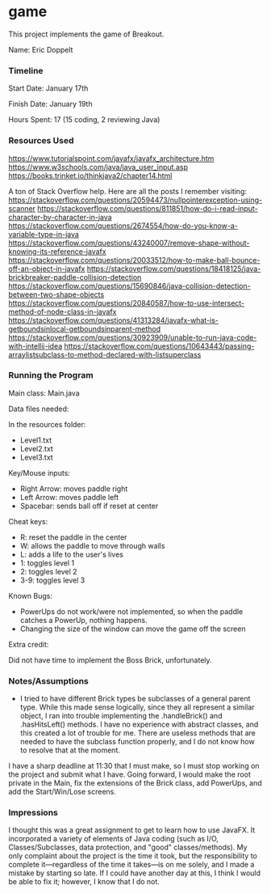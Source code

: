 game
====

This project implements the game of Breakout.

Name: Eric Doppelt

### Timeline

Start Date: January 17th

Finish Date: January 19th 

Hours Spent: 17 (15 coding, 2 reviewing Java)

### Resources Used

https://www.tutorialspoint.com/javafx/javafx_architecture.htm
https://www.w3schools.com/java/java_user_input.asp
https://books.trinket.io/thinkjava2/chapter14.html

A ton of Stack Overflow help. Here are all the posts I remember visiting:
https://stackoverflow.com/questions/20594473/nullpointerexception-using-scanner
https://stackoverflow.com/questions/811851/how-do-i-read-input-character-by-character-in-java
https://stackoverflow.com/questions/2674554/how-do-you-know-a-variable-type-in-java
https://stackoverflow.com/questions/43240007/remove-shape-without-knowing-its-reference-javafx
https://stackoverflow.com/questions/20033512/how-to-make-ball-bounce-off-an-object-in-javafx
https://stackoverflow.com/questions/18418125/java-brickbreaker-paddle-collision-detection
https://stackoverflow.com/questions/15690846/java-collision-detection-between-two-shape-objects
https://stackoverflow.com/questions/20840587/how-to-use-intersect-method-of-node-class-in-javafx
https://stackoverflow.com/questions/41313284/javafx-what-is-getboundsinlocal-getboundsinparent-method
https://stackoverflow.com/questions/30923909/unable-to-run-java-code-with-intellij-idea
https://stackoverflow.com/questions/10643443/passing-arraylistsubclass-to-method-declared-with-listsuperclass

### Running the Program

Main class: Main.java

Data files needed: 

In the resources folder:
- Level1.txt
- Level2.txt
- Level3.txt

Key/Mouse inputs: 
- Right Arrow: moves paddle right
- Left Arrow: moves paddle left
- Spacebar: sends ball off if reset at center

Cheat keys:

- R: reset the paddle in the center
- W: allows the paddle to move through walls
- L: adds a life to the user's lives
- 1: toggles level 1
- 2: toggles level 2
- 3-9: toggles level 3

Known Bugs:
- PowerUps do not work/were not implemented, so when the paddle catches a PowerUp, nothing happens.
- Changing the size of the window can move the game off the screen

Extra credit:

Did not have time to implement the Boss Brick, unfortunately.

### Notes/Assumptions

- I tried to have different Brick types be subclasses of a general parent type. While
this made sense logically, since they all represent a similar object, I ran into trouble implementing the 
.handleBrick() and .hasHitsLeft() methods. I have no experience with abstract classes, and this created a lot of
trouble for me. There are useless methods that are needed to have the subclass function properly,
and I do not know how to resolve that at the moment.

I have a sharp deadline at 11:30 that I must make, so I must stop working on the project
and submit what I have. Going forward, I would make the root private in the Main, fix the extensions of the
Brick class, add PowerUps, and add the Start/Win/Lose screens. 

### Impressions

I thought this was a great assignment to get to learn how to use JavaFX. It incorporated a variety of
elements of Java coding (such as I/O, Classes/Subclasses, data protection, and "good" classes/methods).
My only complaint about the project is the time it took, but the responsibility to complete it—regardless
of the time it takes—is on me solely, and I made a mistake by starting so late. If I could have another day at this, I think
I would be able to fix it; however, I know that I do not.

